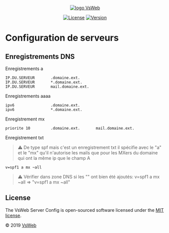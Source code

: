 <p align="center">
    <a href="https://vsweb.be"><img src="https://vsweb.be/userfiles/images/14548837631453228685logo.png" alt="logo VsWeb"></a>
</p>

<p align="center">
    <a href="https://opensource.org/licenses/MIT" target="_blank"><img src="https://img.shields.io/badge/License-MIT-yellow.svg" alt="License"></a>
    <a href="https://github.com/jul6art/symfony-skeleton" target="_blank"><img src="https://img.shields.io/static/v1?label=stable&message=v1&color=success" alt="Version"></a>
</p>

Configuration de serveurs
=========================
Enregistrements DNS
-------------------

Enregistrements a

    IP.DU.SERVEUR       .domaine.ext.
    IP.DU.SERVEUR       *.domaine.ext.
    IP.DU.SERVEUR       mail.domaine.ext.
    
Enregistrements aaaa

    ipv6                .domaine.ext.
    ipv6                *.domaine.ext.
    
Enregistrement mx

    priorite 10         .domaine.ext.       mail.domaine.ext. 
    
Enregistrement txt

> :warning: De type spf mais c'est un enregistrement txt il spécifie avec le "a" et le "mx" qu'il n'autorise les mails que pour les MXers du domaine qui ont la même ip que le champ A

    v=spf1 a mx ~all
    
> :warning: Vérifier dans zone DNS si les "" ont bien été ajoutés: v=spf1 a mx ~all  => "v=spf1 a mx ~all"


License
-------

The VsWeb Server Config is open-sourced software licensed under the [MIT license](https://opensource.org/licenses/MIT).

&copy; 2019 [VsWeb](https://vsweb.be)